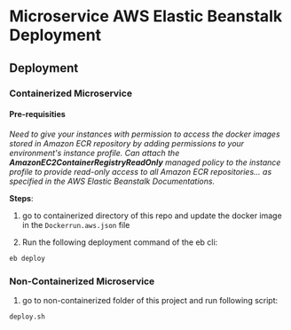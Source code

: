 # Microservice AWS Elastic Beanstalk Deployment


## Deployment

### Containerized Microservice

#### Pre-requisities

_Need to give your instances with permission to access the docker images stored in Amazon ECR repository by adding permissions to your environment's instance profile. Can attach the __AmazonEC2ContainerRegistryReadOnly__ managed policy to the instance profile to provide read-only access to all Amazon ECR repositories... as specified in the AWS Elastic Beanstalk Documentations._

__Steps__:

1. go to containerized directory of this repo and update the docker image in the `Dockerrun.aws.json` file

2. Run the following deployment command of the eb cli:
   
```bash
eb deploy
```

### Non-Containerized Microservice

1. go to non-containerized folder of this project and run following script:

```bash
deploy.sh
```
